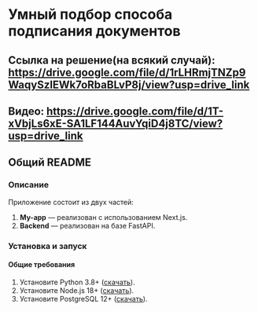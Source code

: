 # Умный подбор способа подписания документов
## Ссылка на решение(на всякий случай): https://drive.google.com/file/d/1rLHRmjTNZp9WaqySzIEWk7oRbaBLvP8j/view?usp=drive_link
## Видео: https://drive.google.com/file/d/1T-xVbjLs6xE-SA1LF144AuvYqiD4j8TC/view?usp=drive_link
## Общий README

### Описание
Приложение состоит из двух частей:
1. **My-app** — реализован с использованием Next.js.
2. **Backend** — реализован на базе FastAPI.

### Установка и запуск

#### Общие требования
1. Установите Python 3.8+ ([скачать](https://www.python.org/downloads/)).
2. Установите Node.js 18+ ([скачать](https://nodejs.org/)).
3. Установите PostgreSQL 12+ ([скачать](https://www.postgresql.org/download/)).
